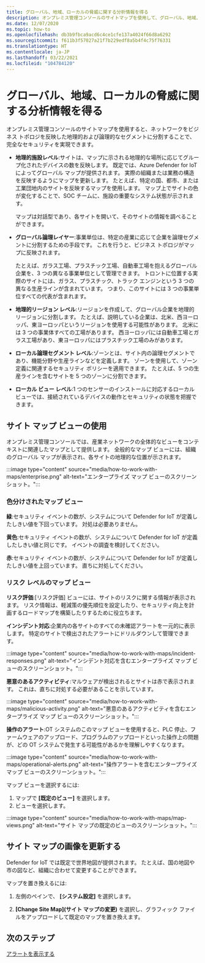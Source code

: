 ```yaml
---
title: グローバル、地域、ローカルの脅威に関する分析情報を得る
description: オンプレミス管理コンソールのサイトマップを使用して、グローバル、地域、およびローカルの脅威についての洞察を得ます。
ms.date: 12/07/2020
ms.topic: how-to
ms.openlocfilehash: db3b9fbca9acd6c4ce1cfe137a4024f66d8a6292
ms.sourcegitcommit: f611b3f57027a21f7b229edf8a5b4f4c75f76331
ms.translationtype: HT
ms.contentlocale: ja-JP
ms.lasthandoff: 03/22/2021
ms.locfileid: "104784120"
---
```

# <a name="gain-insight-into-global-regional-and-local-threats"></a>グローバル、地域、ローカルの脅威に関する分析情報を得る

オンプレミス管理コンソールのサイトマップを使用すると、ネットワークをビジネス トポロジを反映した地理的および論理的なセグメントに分割することで、完全なセキュリティを実現できます。

- **地理的施設レベル**:サイトは、マップに示される地理的な場所に応じてグループ化されたデバイスの数を反映します。 既定では、Azure Defender for IoT によってグローバル マップが提供されます。 実際の組織または業務の構造を反映するようにマップを更新します。 たとえば、特定の国、都市、または工業団地内のサイトを反映するマップを使用します。 マップ上でサイトの色が変化することで、SOC チームに、施設の重要なシステム状態が示されます。

  マップは対話型であり、各サイトを開いて、そのサイトの情報を調べることができます。

- **グローバル論理レイヤー**:事業単位は、特定の産業に応じて企業を論理セグメントに分割するための手段です。 これを行うと、ビジネス トポロジがマップに反映されます。

  たとえば、ガラス工場、プラスチック工場、自動車工場を抱えるグローバル企業を、3 つの異なる事業単位として管理できます。 トロントに位置する実際のサイトには、ガラス、プラスチック、トラック エンジンという 3 つの異なる生産ラインが含まれています。 つまり、このサイトには 3 つの事業単位すべての代表が含まれます。

- **地理的リージョン レベル**:リージョンを作成して、グローバル企業を地理的リージョンに分割します。 たとえば、説明している企業は、北米、西ヨーロッパ、東ヨーロッパというリージョンを使用する可能性があります。 北米には 3 つの事業体すべての工場があります。 西ヨーロッパには自動車工場とガラス工場があり、東ヨーロッパにはプラスチック工場のみがあります。

- **ローカル論理セグメント レベル**:ゾーンとは、サイト内の論理セグメントであり、機能分野や生産ラインなどを定義します。 ゾーンを使用して、ゾーン定義に関連するセキュリティ ポリシーを適用できます。 たとえば、5 つの生産ラインを含むサイトを 5 つのゾーンに分割できます。

- **ローカル ビュー レベル**:1 つのセンサーのインストールに対応するローカル ビューでは、接続されているデバイスの動作とセキュリティの状態を把握できます。

## <a name="work-with-site-map-views"></a>サイト マップ ビューの使用

オンプレミス管理コンソールでは、産業ネットワークの全体的なビューをコンテキストに関連したマップとして提供します。 全般的なマップ ビューには、組織のグローバル マップが表示され、各サイトの地理的な位置が示されます。

:::image type="content" source="media/how-to-work-with-maps/enterprise.png" alt-text="エンタープライズ マップ ビューのスクリーンショット。":::

### <a name="color-coded-map-views"></a>色分けされたマップ ビュー

**緑**:セキュリティ イベントの数が、システムについて Defender for IoT が定義したしきい値を下回っています。 対処は必要ありません。

**黄色**:セキュリティ イベントの数が、システムについて Defender for IoT が定義したしきい値と同じです。 イベントの調査を検討してください。  

**赤**:セキュリティ イベントの数が、システムについて Defender for IoT が定義したしきい値を上回っています。 直ちに対処してください。

### <a name="risk-level-map-views"></a>リスク レベルのマップ ビュー

**リスク評価**:[リスク評価] ビューには、サイトのリスクに関する情報が表示されます。 リスク情報は、軽減策の優先順位を設定したり、セキュリティ向上を計画するロードマップを構築したりするために役立ちます。

**インシデント対応**:企業内の各サイトのすべての未確認アラートを一元的に表示します。 特定のサイトで検出されたアラートにドリルダウンして管理できます。

:::image type="content" source="media/how-to-work-with-maps/incident-responses.png" alt-text="インシデント対応を含むエンタープライズ マップ ビューのスクリーンショット。":::

**悪意のあるアクティビティ**:マルウェアが検出されるとサイトは赤で表示されます。 これは、直ちに対処する必要があることを示しています。

:::image type="content" source="media/how-to-work-with-maps/malicious-activity.png" alt-text="悪意のあるアクティビティを含むエンタープライズ マップ ビューのスクリーンショット。":::

**操作のアラート**:OT システムのこのマップ ビューを使用すると、PLC 停止、ファームウェアのアップロード、プログラムのアップロードといった操作上の問題が、どの OT システムで発生する可能性があるかを理解しやすくなります。

:::image type="content" source="media/how-to-work-with-maps/operational-alerts.png" alt-text="操作アラートを含むエンタープライズ マップ ビューのスクリーンショット。":::

マップ ビューを選択するには:

1. マップで **[既定のビュー]** を選択します。
2. ビューを選択します。

:::image type="content" source="media/how-to-work-with-maps/map-views.png" alt-text="サイト マップの既定のビューのスクリーンショット。":::

## <a name="update-the-site-map-image"></a>サイト マップの画像を更新する

Defender for IoT では既定で世界地図が提供されます。 たとえば、国の地図や市の図など、組織に合わせて変更することができます。 

マップを置き換えるには:

1. 左側のペインで、 **[システム設定]** を選択します。

2. **[Change Site Map]\(サイト マップの変更\)** を選択し、グラフィック ファイルをアップロードして既定のマップを置き換えます。

## <a name="next-step"></a>次のステップ

[アラートを表示する](how-to-view-alerts.md)
